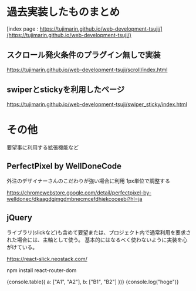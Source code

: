 # 過去実装したものまとめ

[index page : https://tujimarin.github.io/web-development-tsuji/](https://tujimarin.github.io/web-development-tsuji/)

## スクロール発火条件のプラグイン無しで実装

<https://tujimarin.github.io/web-development-tsuji/scroll/index.html>

## swiperとstickyを利用したページ

<https://tujimarin.github.io/web-development-tsuji/swiper_sticky/index.html>

# その他

要望事に利用する拡張機能など

## PerfectPixel by WellDoneCode

外注のデザイナーさんのこだわりが強い場合に利用
1px単位で調整する

<https://chromewebstore.google.com/detail/perfectpixel-by-welldonec/dkaagdgjmgdmbnecmcefdhjekcoceebi?hl=ja>

## jQuery

ライブラリ(slickなど)も含めて要望または、プロジェクト内で通常利用を要求された場合には、主軸として使う。
基本的にはなるべく使わないように実装を心がけている。


https://react-slick.neostack.com/

npm install react-router-dom

{console.table({ a: ["A1", "A2"], b: ["B1", "B2"] })}
      {console.log("hoge")}